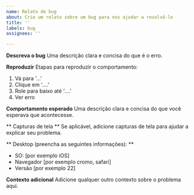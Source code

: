 ```yaml
---
name: Relato de bug
about: Crie um relato sobre um bug para nos ajudar a resolvê-lo
title: ''
labels: bug
assignees: ''

---
```


**Descreva o bug**
Uma descrição clara e concisa do que é o erro.

**Reproduzir**
Etapas para reproduzir o comportamento:
1. Vá para '...'
2. Clique em '....'
3. Role para baixo até '....'
4. Ver erro

**Comportamento esperado**
Uma descrição clara e concisa do que você esperava que acontecesse.

** Capturas de tela **
Se aplicável, adicione capturas de tela para ajudar a explicar seu problema.

** Desktop (preencha as seguintes informações): **
  - SO: [por exemplo iOS]
  - Navegador [por exemplo cromo, safari]
  - Versão [por exemplo 22]

**Contexto adicional**
Adicione qualquer outro contexto sobre o problema aqui.
